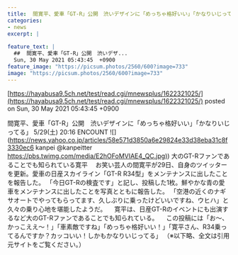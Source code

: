 ```yaml
---
title:  間寛平、愛車「GT-R」公開　渋いデザインに「めっちゃ格好いい」「かなりいじってる」  
categories:
- news
excerpt: |
  
feature_text: |
  ##  間寛平、愛車「GT-R」公開　渋いデザ...
  Sun, 30 May 2021 05:43:45  +0900
feature_image: "https://picsum.photos/2560/600?image=733"
image: "https://picsum.photos/2560/600?image=733"
---
```


[https://hayabusa9.5ch.net/test/read.cgi/mnewsplus/1622321025/](https://hayabusa9.5ch.net/test/read.cgi/mnewsplus/1622321025/)
posted on Sun, 30 May 2021 05:43:45  +0900

<!--more-->

間寛平、愛車「GT-R」公開　渋いデザインに「めっちゃ格好いい」「かなりいじってる」 5/29(土) 20:16 ENCOUNT ![](https://news.yahoo.co.jp/articles/58e571d3850a6e29824e33d38eba31c8f3330ec6 kanpei @kanpeitter [https://pbs.twimg.com/media/E2hOFoMVIAE4_QC.jpg)](https://pbs.twimg.com/media/E2hOFoMVIAE4_QC.jpg)) 大のGT-Rファンであることでも知られている寛平 　お笑い芸人の間寛平が29日、自身のツイッターを更新。愛車の日産スカイライン「GT-R R34型」をメンテナンスに出したことを報告した。 「今日GT-Rの検査です」と記し、投稿した1枚。鮮やかな青の愛車をメンテナンスに出したことを写真とともに報告した。 「空港の近くのナギサオートでやってもらってます、久しぶりに乗ったけどいいですね、ウヒハ」と久々の乗り心地を堪能したようだ。 　寛平は、日産GT-Rのイベントにも出演するなど大のGT-Rファンであることでも知られている。 　この投稿には「お〜、かっこええ〜！」「車素敵ですね」「めっちゃ格好いい！」「寛平さん、R34乗ってるんですか？カッコいい！しかもかなりいじってる」 （※以下略、全文は引用元サイトをご覧ください。）
